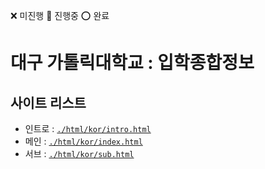 ❌ 미진행 🔺 진행중 ⭕ 완료
# 대구 가톨릭대학교 : 입학종합정보

## 사이트 리스트
- 인트로 : [`./html/kor/intro.html`](./html/kor/intro.html)
- 메인 : [`./html/kor/index.html`](./html/kor/index.html)
- 서브 : [`./html/kor/sub.html`](./html/kor/sub.html)